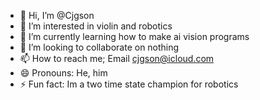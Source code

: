 - 👋 Hi, I’m @Cjgson
- 👀 I’m interested in violin and robotics
- 🌱 I’m currently learning how to make ai vision programs
- 💞️ I’m looking to collaborate on nothing
- 📫 How to reach me; Email cjgson@icloud.com
- 😄 Pronouns: He, him
- ⚡ Fun fact: Im a two time state champion for robotics

<!---
Cjgson/Cjgson is a ✨ special ✨ repository because its `README.md` (this file) appears on your GitHub profile.
You can click the Preview link to take a look at your changes.
--->
